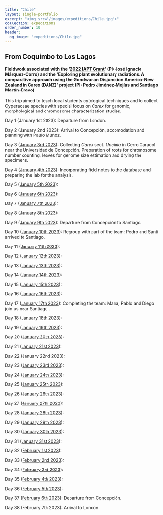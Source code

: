 ```yaml
---
title: "Chile"
layout: single-portfolio
excerpt: "<img src='/images/expeditions/Chile.jpg'>"
collection: expeditions
order_number: 10
header: 
  og_image: "expeditions/Chile.jpg"
---
```

<h2>From Coquimbo to Los Lagos</h2>
<h4>Fieldwork associated with the '<a href="https://jimarcor.github.io/research/2022%20IAPT%20Research%20Grant/">2022 IAPT Grant</a>' (PI: José Ignacio Márquez-Corro) and the 'Exploring plant evolutionary radiations. A comparative approach using the Gondwanan Disjunction America-New Zealand in Carex (DANZ)' project (PI: Pedro Jiménez-Mejías and Santiago Martín-Bravo)</h4>

This trip aimed to teach local students cytological techniques and to collect Cyperaceae species with special focus on <i>Carex</i> for genomic, morphological and chromosome characterization studies.

Day 1 (January 1st 2023): Departure from London.

Day 2 (January 2nd 2023): Arrival to Concepción, accomodation and planning with Paulo Muñoz.

Day 3 ([January 3rd 2023](https://www.inaturalist.org/calendar/jimarcor/2023/1/3)): Collecting <i>Carex</i> sect. <i>Uncinia</i> in Cerro Caracol near the Universidad de Concepción. Preparation of roots for chromosome number counting, leaves for genome size estimation and drying the specimens.

Day 4 ([January 4th 2023](https://www.inaturalist.org/calendar/jimarcor/2023/1/4)): Incorporating field notes to the database and preparing the lab for the analysis.

Day 5 ([January 5th 2023](https://www.inaturalist.org/calendar/jimarcor/2023/1/5)):

Day 6 ([January 6th 2023](https://www.inaturalist.org/calendar/jimarcor/2023/1/6)):

Day 7 ([January 7th 2023](https://www.inaturalist.org/calendar/jimarcor/2023/1/7)):

Day 8 ([January 8th 2023](https://www.inaturalist.org/calendar/jimarcor/2023/1/8)):

Day 9 ([January 9th 2023](https://www.inaturalist.org/calendar/jimarcor/2023/1/9)): Departure from Concepción to Santiago.

Day 10 ([January 10th 2023](https://www.inaturalist.org/calendar/jimarcor/2023/1/10)): Regroup with part of the team: Pedro and Santi arrived to Santiago.

Day 11 ([January 11th 2023](https://www.inaturalist.org/calendar/jimarcor/2023/1/11)):

Day 12 ([January 12th 2023](https://www.inaturalist.org/calendar/jimarcor/2023/1/12)):

Day 13 ([January 13th 2023](https://www.inaturalist.org/calendar/jimarcor/2023/1/13)):

Day 14 ([January 14th 2023](https://www.inaturalist.org/calendar/jimarcor/2023/1/14)):

Day 15 ([January 15th 2023](https://www.inaturalist.org/calendar/jimarcor/2023/1/15)):

Day 16 ([January 16th 2023](https://www.inaturalist.org/calendar/jimarcor/2023/1/16)):

Day 17 ([January 17th 2023](https://www.inaturalist.org/calendar/jimarcor/2023/1/17)): Completing the team: María, Pablo and Diego join us near Santiago .

Day 18 ([January 18th 2023](https://www.inaturalist.org/calendar/jimarcor/2023/1/18)):

Day 19 ([January 19th 2023](https://www.inaturalist.org/calendar/jimarcor/2023/1/19)):

Day 20 ([January 20th 2023](https://www.inaturalist.org/calendar/jimarcor/2023/1/20)):

Day 21 ([January 21st 2023](https://www.inaturalist.org/calendar/jimarcor/2023/1/21)):

Day 22 ([January 22nd 2023](https://www.inaturalist.org/calendar/jimarcor/2023/1/22)):

Day 23 ([January 23rd 2023](https://www.inaturalist.org/calendar/jimarcor/2023/1/23)):

Day 24 ([January 24th 2023](https://www.inaturalist.org/calendar/jimarcor/2023/1/24)):

Day 25 ([January 25th 2023](https://www.inaturalist.org/calendar/jimarcor/2023/1/25)):

Day 26 ([January 26th 2023](https://www.inaturalist.org/calendar/jimarcor/2023/1/26)):

Day 27 ([January 27th 2023](https://www.inaturalist.org/calendar/jimarcor/2023/1/27)):

Day 28 ([January 28th 2023](https://www.inaturalist.org/calendar/jimarcor/2023/1/28)):

Day 29 ([January 29th 2023](https://www.inaturalist.org/calendar/jimarcor/2023/1/29)):

Day 30 ([January 30th 2023](https://www.inaturalist.org/calendar/jimarcor/2023/1/30)):

Day 31 ([January 31st 2023](https://www.inaturalist.org/calendar/jimarcor/2023/1/31)):

Day 32 ([February 1st 2023](https://www.inaturalist.org/calendar/jimarcor/2023/2/1)):

Day 33 ([February 2nd 2023](https://www.inaturalist.org/calendar/jimarcor/2023/2/2)):

Day 34 ([February 3rd 2023](https://www.inaturalist.org/calendar/jimarcor/2023/2/3)):

Day 35 ([February 4th 2023](https://www.inaturalist.org/calendar/jimarcor/2023/2/4)):

Day 36 ([February 5th 2023](https://www.inaturalist.org/calendar/jimarcor/2023/2/5)):

Day 37 ([February 6th 2023](https://www.inaturalist.org/calendar/jimarcor/2023/2/6)): Departure from Concepción.

Day 38 (February 7th 2023): Arrival to London.
